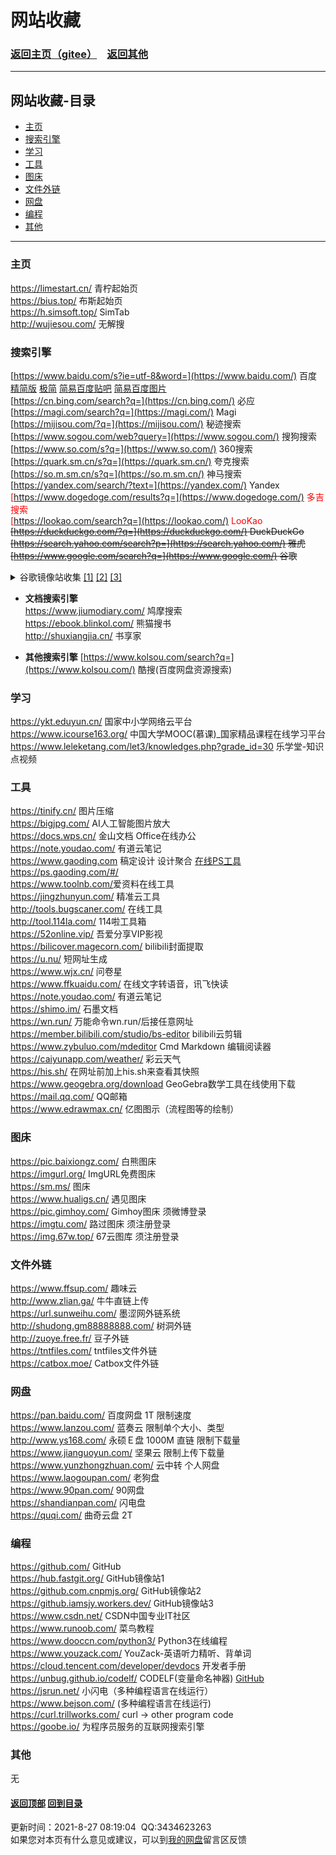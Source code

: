 # <span id="title">网站收藏</span>

### <span id="begin">[返回主页](https://xkk1.github.io/)[（gitee）](https://xkk2.gitee.io/)&emsp;[返回其他](https://xkk1.github.io/other/)</span>

---

## <span id="content">网站收藏-目录</span>
+ [主页](#主页)
+ [搜索引擎](#搜索引擎)
+ [学习](#study)
+ [工具](#tool)
+ [图床](#图床)
+ [文件外链](#文件外链)
+ [网盘](#网盘)
+ [编程](#program)
+ [其他](#other)

---

### <span id="主页">主页</span>
<https://limestart.cn/> 青柠起始页<!--<https://a.maorx.cn/>-->  
<https://bius.top/> 布斯起始页  
<https://h.simsoft.top/> SimTab  
<http://wujiesou.com/> 无解搜  

### <span id="搜索引擎">搜索引擎</span>
[https://www.baidu.com/s?ie=utf-8&word=](https://www.baidu.com/) 百度 [精简版](https://m.baidu.com/?pu=sz@1321_480) [极简](https://m.baidu.com/?pu=sz@1330_640) [简易百度贴吧](https://tieba.baidu.com/mo/q---64659F94BB1F8A1C07A4FA3FFF91F6A0:FG=1-,sz@176_208-1-1-0--2/m) [简易百度图片](https://image.baidu.com/search/wisemidresult?word=%E7%99%BE%E5%BA%A6&tn=wisemidresult)  
[https://cn.bing.com/search?q=](https://cn.bing.com/) 必应  
[https://magi.com/search?q=](https://magi.com/) Magi  
[https://mijisou.com/?q=](https://mijisou.com/) 秘迹搜索  
[https://www.sogou.com/web?query=](https://www.sogou.com/) 搜狗搜索  
[https://www.so.com/s?q=](https://www.so.com/) 360搜索  
[https://quark.sm.cn/s?q=](https://quark.sm.cn/) 夸克搜索  
[https://so.m.sm.cn/s?q=](https://so.m.sm.cn/) 神马搜索  
[https://yandex.com/search/?text=](https://yandex.com/) Yandex   
<font color="red">
[https://www.dogedoge.com/results?q=](https://www.dogedoge.com/) 多吉搜索   
[https://lookao.com/search?q=](https://lookao.com/) LooKao  
</font> 
~~[https://duckduckgo.com/?q=](https://duckduckgo.com/) DuckDuckGo~~  
~~[https://search.yahoo.com/search?p=](https://search.yahoo.com/) 雅虎~~  
~~[https://www.google.com/search?q=](https://www.google.com/) 谷歌~~  
<details>
<summary>
谷歌镜像站收集 <a href="https://www.library.ac.cn/" target="_blank">[1]</a> <a href="https://jia110.github.io/" target="_blank">[2]</a> <a href="https://tool.yovisun.com/gs/" target="_blank">[3]</a>
</summary>
&emsp;&emsp;<a href="https://achelois.shuu.cf/" target="_blank">https://achelois.shuu.cf/search?q=</a> 谷歌镜像站1
<br>
&emsp;&emsp;<a href="https://go-xyz.xyz/" target="_blank">https://go-xyz.xyz/search?q=</a> 谷歌镜像站2
<br>
&emsp;&emsp;<a href="https://diana.shuu.cf/extdomains/www.google.com.hk/" target="_blank">https://diana.shuu.cf/extdomains/www.google.com.hk/search?q=</a> 谷歌镜像站3
<br>
&emsp;&emsp;<a href="https://ceres.shuu.cf/extdomains/www.google.com.hk/" target="_blank">https://ceres.shuu.cf/extdomains/www.google.com.hk/search?q=</a> 谷歌镜像站4
<br>
&emsp;&emsp;<a href="https://mars.shuu.cf/extdomains/www.google.com.hk/" target="_blank">https://mars.shuu.cf/extdomains/www.google.com.hk/search?q=</a> 谷歌镜像站5
<br>
&emsp;&emsp;<a href="https://aiolos.shuu.cf/extdomains/www.google.co.jp/" target="_blank">https://aiolos.shuu.cf/extdomains/www.google.co.jp/search?q=</a> 谷歌镜像站6
<br>
&emsp;&emsp;<a href="http://so.baqkft.top/" target="_blank">http://so.baqkft.top/search?q=</a> 谷歌镜像站7
<br>
&emsp;&emsp;<a href="https://www.google-fix.com/" target="_blank">https://www.google-fix.com/search?q=</a> 谷歌镜像站8
<br>
&emsp;&emsp;<a href="https://v.icmy.cc/" target="_blank">https://v.icmy.cc/</a> 谷歌镜像站9
<br>
&emsp;&emsp;<a href="https://anemoi.shuu.cf/extdomains/www.google.com.sg/" target="_blank">https://anemoi.shuu.cf/extdomains/www.google.com.sg/search?q=</a> 谷歌镜像站10
<br>
&emsp;&emsp;<a href="https://aether.shuu.cf/extdomains/www.google.com.sg/" target="_blank">https://aether.shuu.cf/extdomains/www.google.com.sg/search?q=</a> 谷歌镜像站11
<br>
&emsp;&emsp;<a href="https://alectrona.shuu.cf/extdomains/www.google.co.jp/" target="_blank">https://alectrona.shuu.cf/extdomains/www.google.co.jp/search?q=</a> 谷歌镜像站12
<br>
&emsp;&emsp;<a href="https://juno.shuu.cf/extdomains/www.google.com.hk/" target="_blank">https://juno.shuu.cf/extdomains/www.google.com.hk/search?q=</a> 谷歌镜像站13
<br>
&emsp;&emsp;<a href="https://search.iwiki.uk/extdomains/www.google.com.hk/" target="_blank">https://search.iwiki.uk/extdomains/www.google.com.hk/search?q=</a> 谷歌镜像站14
<br>
&emsp;&emsp;<a href="https://g20.i-research.edu.eu.org/" target="_blank">https://g20.i-research.edu.eu.org/search?q=</a> 谷歌镜像站15
<br>
&emsp;&emsp;<a href="https://g.luoyelusheng.com/" target="_blank">https://g.luoyelusheng.com/</a> 谷歌镜像站16
<br>
&emsp;&emsp;<a href="http://www.google.cn.ua/" target="_blank">http://www.google.cn.ua/search?q=</a> 谷歌镜像站17
<br>
&emsp;&emsp;<a href="https://g3.luciaz.me/" target="_blank">https://g3.luciaz.me/search?q=</a> 谷歌镜像站18 其中一个问发帖量最大的版块，答案为：心灵之约"
<br>
&emsp;&emsp;<a href="https://g.luciaz.me/" target="_blank">https://g.luciaz.me/search?q=</a> 谷歌镜像站19 其中一个问发帖量最大的版块，答案为：心灵之约"
<br>
&emsp;&emsp;<a href="https://so.niostack.com/" target="_blank">https://so.niostack.com/search?q=</a> 谷歌变种1
<br>
&emsp;&emsp;<a href="https://g.vovososo.com/" target="_blank">https://g.vovososo.com/search?q=</a> 谷歌变种2
<br>
&emsp;&emsp;<a href="https://www.sanzhima.com/" target="_blank">https://www.sanzhima.com/search?q=</a> 谷歌变种3
<br>
</details>

- **文档搜索引擎**  
<https://www.jiumodiary.com/> 鸠摩搜索  
<https://ebook.blinkol.com/> 熊猫搜书  
<http://shuxiangjia.cn/> 书享家  

- **其他搜索引擎**
[https://www.kolsou.com/search?q=](https://www.kolsou.com/) 酷搜(百度网盘资源搜索)  

### <span id="study">学习</span>
<https://ykt.eduyun.cn/> 国家中小学网络云平台  
<https://www.icourse163.org/> 中国大学MOOC(慕课)_国家精品课程在线学习平台  
<https://www.leleketang.com/let3/knowledges.php?grade_id=30> 乐学堂-知识点视频  


### <span id="tool">工具</span>
<https://tinify.cn/> 图片压缩  
<https://bigjpg.com/> AI人工智能图片放大  
<https://docs.wps.cn/> 金山文档 Office在线办公  
<https://note.youdao.com/> 有道云笔记  
<https://www.gaoding.com> 稿定设计 设计聚合 [在线PS工具https://ps.gaoding.com/#/](https://ps.gaoding.com/#/)  
<https://www.toolnb.com/>爱资料在线工具  
<https://jingzhunyun.com/> 精准云工具  
<http://tools.bugscaner.com/> 在线工具  
<http://tool.114la.com/> 114啦工具箱  
<https://52online.vip/> 吾爱分享VIP影视  
<https://bilicover.magecorn.com/> bilibili封面提取  
<https://u.nu/> 短网址生成  
<https://www.wjx.cn/> 问卷星  
<https://www.ffkuaidu.com/> 在线文字转语音，讯飞快读  
<https://note.youdao.com/> 有道云笔记  
<https://shimo.im/> 石墨文档  
<https://wn.run/> 万能命令wn.run/后接任意网址  
<https://member.bilibili.com/studio/bs-editor> bilibili云剪辑  
<https://www.zybuluo.com/mdeditor> Cmd Markdown 编辑阅读器  
<https://caiyunapp.com/weather/> 彩云天气  
<https://his.sh/> 在网址前加上his.sh来查看其快照  
<https://www.geogebra.org/download> GeoGebra数学工具在线使用下载  
<https://mail.qq.com/> QQ邮箱  
<https://www.edrawmax.cn/> 亿图图示（流程图等的绘制）  

### <span id="图床">图床</span>
<https://pic.baixiongz.com/> 白熊图床  
<https://imgurl.org/> ImgURL免费图床  
<https://sm.ms/> 图床  
<https://www.hualigs.cn/> 遇见图床  
<https://pic.gimhoy.com/> Gimhoy图床 须微博登录  
<https://imgtu.com/> 路过图床 须注册登录  
<https://img.67w.top/> 67云图库 须注册登录  

### <span id="文件外链">文件外链</span>
<!--<http://up.ly93.cc/> 文件直链平台  -->
<https://www.ffsup.com/> 趣味云  
<http://www.zlian.ga/> 牛牛直链上传  
<https://url.sunweihu.com/> 墨涩网外链系统  
<http://shudong.gm88888888.com/> 树洞外链  
<http://zuoye.free.fr/> 豆子外链  
<https://tntfiles.com/> tntfiles文件外链  
<https://catbox.moe/> Catbox文件外链  

### <span id="网盘">网盘</span>
<https://pan.baidu.com/> 百度网盘 1T 限制速度  
<https://www.lanzou.com/> 蓝奏云 限制单个大小、类型  
<http://www.ys168.com/> 永硕Ｅ盘 1000M 直链 限制下载量  
<https://www.jianguoyun.com/> 坚果云 限制上传下载量  
<https://www.yunzhongzhuan.com/> 云中转 个人网盘  
<https://www.laogoupan.com/> 老狗盘  
<https://www.90pan.com/> 90网盘  
<https://shandianpan.com/> 闪电盘  
<https://quqi.com/> 曲奇云盘 2T 

### <span id="program">编程</span>
<https://github.com/> GitHub  
<https://hub.fastgit.org/> GitHub镜像站1  
<https://github.com.cnpmjs.org/> GitHub镜像站2  
<https://github.iamsjy.workers.dev/> GitHub镜像站3  
<https://www.csdn.net/> CSDN中国专业IT社区  
<https://www.runoob.com/> 菜鸟教程  
<https://www.dooccn.com/python3/> Python3在线编程  
<https://www.youzack.com/> YouZack-英语听力精听、背单词  
<https://cloud.tencent.com/developer/devdocs> 开发者手册  
<https://unbug.github.io/codelf/> CODELF(变量命名神器) [GitHub](https://github.com/unbug/codelf)  
<https://jsrun.net/> 小闪电（多种编程语言在线运行）  
<https://www.bejson.com/> (多种编程语言在线运行)  
<https://curl.trillworks.com/> curl -> other program code  
<https://goobe.io/> 为程序员服务的互联网搜索引擎  

### <span id="other">其他</span>
无  

#### [返回顶部](#begin) [回到目录](#content)  
<span id="end">更新时间：2021-8-27 08:19:04&nbsp;&nbsp;QQ:3434623263<br>如果您对本页有什么意见或建议，可以到[我的网盘](http://xiaokuku.ys168.com/)留言区反馈<span>
